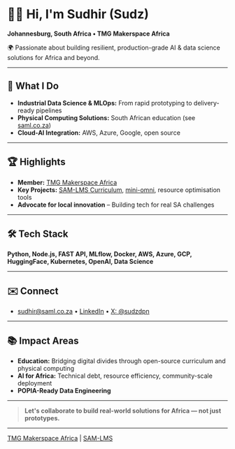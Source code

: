 # 👋🏾 Hi, I'm Sudhir (Sudz)

**Johannesburg, South Africa • TMG Makerspace Africa**

🌍 Passionate about building resilient, production-grade AI & data science solutions for Africa and beyond.

---

## 🚀 What I Do
- **Industrial Data Science & MLOps:** From rapid prototyping to delivery-ready pipelines
- **Physical Computing Solutions:** South African education (see [saml.co.za](https://saml.co.za))
- **Cloud-AI Integration:** AWS, Azure, Google, open source

---

## 🏆 Highlights
- **Member:** [TMG Makerspace Africa](https://tmgmakerspace.africa)
- **Key Projects:** [SAM-LMS Curriculum](https://saml.co.za), [mini-omni](https://github.com/gpt-omni/mini-omni), resource optimisation tools
- **Advocate for local innovation** – Building tech for real SA challenges

---

## 🛠️ Tech Stack
**Python, Node.js, FAST API, MLflow, Docker, AWS, Azure, GCP, HuggingFace, Kubernetes, OpenAI, Data Science**

---

## ✉️ Connect
- [sudhir@saml.co.za](mailto:sudhir@saml.co.za) • [LinkedIn](https://www.linkedin.com/in/sudhirdpn) • [X: @sudzdpn](https://x.com/sudzdpn)

---

## 📚 Impact Areas
- **Education:** Bridging digital divides through open-source curriculum and physical computing
- **AI for Africa:** Technical debt, resource efficiency, community-scale deployment
- **POPIA-Ready Data Engineering**

---

> **Let's collaborate to build real-world solutions for Africa — not just prototypes.**
---

[TMG Makerspace Africa](https://tmgmakerspace.africa) | [SAM-LMS](https://saml.co.za)
